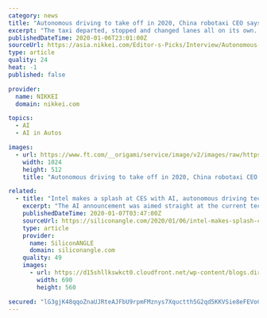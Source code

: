 ```yaml
---
category: news
title: "Autonomous driving to take off in 2020, China robotaxi CEO says"
excerpt: "The taxi departed, stopped and changed lanes all on its own. After studying in the U.S., Han developed self-driving tech for Baidu at the Chinese company's Silicon Valley location. Han left the search engine giant to co-found WeRide in 2017, and the startup has traced a rapid ascent. \"Right now, we operate about 100 robotaxis, and so far we've ..."
publishedDateTime: 2020-01-06T23:01:00Z
sourceUrl: https://asia.nikkei.com/Editor-s-Picks/Interview/Autonomous-driving-to-take-off-in-2020-China-robotaxi-CEO-says
type: article
quality: 24
heat: -1
published: false

provider:
  name: NIKKEI
  domain: nikkei.com

topics:
  - AI
  - AI in Autos

images:
  - url: https://www.ft.com/__origami/service/image/v2/images/raw/https%3A%2F%2Fs3-ap-northeast-1.amazonaws.com%2Fpsh-ex-ftnikkei-3937bb4%2Fimages%2F9%2F7%2F1%2F0%2F24270179-3-eng-GB%2FCropped-1578400284weride_Data.jpg?source=nar-cms&width=1024&height=512&fit=cover&gravity=faces
    width: 1024
    height: 512
    title: "Autonomous driving to take off in 2020, China robotaxi CEO says"

related:
  - title: "Intel makes a splash at CES with AI, autonomous driving tech and Tiger Lake chips"
    excerpt: "The AI announcement was aimed straight at the current tech battlefield of autonomous-vehicle technology. After emerging during the 2010s, it’s now potentially set to deliver in the 2020s, with likely consolidation of companies along the way. Intel Chief Executive Officer Bob Swan started his CES conference with new from Mobileye NV ..."
    publishedDateTime: 2020-01-07T03:47:00Z
    sourceUrl: https://siliconangle.com/2020/01/06/intel-makes-splash-ces-autonomous-driving-tech-ai-tiger-lake/
    type: article
    provider:
      name: SiliconANGLE
      domain: siliconangle.com
    quality: 49
    images:
      - url: https://d15shllkswkct0.cloudfront.net/wp-content/blogs.dir/1/files/2020/01/intel.jpg
        width: 690
        height: 560

secured: "lG3gjK48qqoZnaUJRteAJFbU9rpmFMznys7Xquctth5G2qd5KKVSie8eFEVoCwS9GTNyF5HW0iTObxGdlzgNodpTkKiFqtInywbVNwMH1SgkrKG6+Lgucs5Xckhv8pOeBMDdINmi64DLsaTF2AcsrkaLor4Ym5LZOQIKQRLCHTYCv38/WFsPhk2uBmwpB2OoC6W257mUTYVP8Wl43tzTtMvYuMNYQp7yhsM4i7XdmToclTCTAQgeiv5Qa4C/x8ei15JZu/9TozqXwtdf2d2PrySBSTBwCE2ZcE6NhgbSE8s=;bXVn87mHe3YyOS2TiztinA=="
---
```


